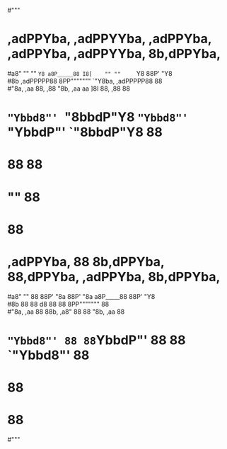 #"""           
# ,adPPYba, ,adPPYYba,  ,adPPYba, ,adPPYba, ,adPPYYba, 8b,dPPYba,  
#a8"     "" ""     `Y8 a8P_____88 I8[    "" ""     `Y8 88P'   "Y8  
#8b         ,adPPPPP88 8PP"""""""  `"Y8ba,  ,adPPPPP88 88          
#"8a,   ,aa 88,    ,88 "8b,   ,aa aa    ]8I 88,    ,88 88          
# `"Ybbd8"' `"8bbdP"Y8  `"Ybbd8"' `"YbbdP"' `"8bbdP"Y8 88   
#            88             88                                 
#           ""             88                                 
#                          88                                 
# ,adPPYba, 88 8b,dPPYba,  88,dPPYba,   ,adPPYba, 8b,dPPYba,  
#a8"     "" 88 88P'    "8a 88P'    "8a a8P_____88 88P'   "Y8  
#8b         88 88       d8 88       88 8PP""""""" 88          
#"8a,   ,aa 88 88b,   ,a8" 88       88 "8b,   ,aa 88          
# `"Ybbd8"' 88 88`YbbdP"'  88       88  `"Ybbd8"' 88          
#              88                                             
#              88           
#"""
